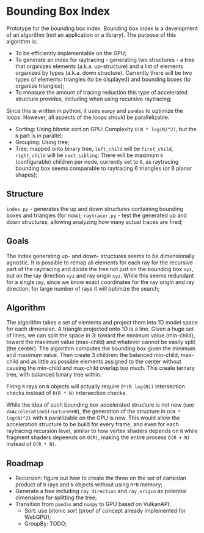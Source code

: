 # Bounding Box Index

Prototype for the bounding box index. Bounding box index is a development of an algorithm (not an application or a library). The purpose of this algorithm is:

* To be efficiently implementable on the GPU;
* To generate an index for raytracing - generating two structures - a tree that organizes elements (a.k.a. up-structure) and a list of elements organized by types (a.k.a. down structure). Currently there will be two types of elements: triangles (to be displayed) and bounding boxes (to organize triangles);
* To measure the amount of tracing reduction this type of accelerated structure provides, including when using recursive raytracing;

Since this is written in python, it uses `numpy` and `pandas` to optimize the loops. However, all aspects of the loops should be parallelizable.

* Sorting: Using bitonic sort on GPU: Complexity `O(N * log(N)^2)`, but the `N` part is in parallel;
* Grouping: Using tree;
* Tree: mapped onto binary tree, `left_child` will be `first_child`, `right_child` will be `next_sibling`; There will be maximum `K` (configurable) children per node, currently set to `6`, as raytracing bounding box seems comparable to raytracing 6 triangles (or 6 planar shapes);

## Structure

`index.py` - generates the up and down structures containing bounding boxes and triangles (for now);
`raytracer.py` - test the generated up and down structures, allowing analyzing how many actual traces are fired;

## Goals

The index generating up- and down- structures seems to be dimensionally agnostic. It is possible to remap all elements for each ray for the recursive part of the raytracing and divide the tree not just on the bounding box `xyz`, but on the ray direction `xyz` and ray origin `xyz`. While this seems redundant for a single ray, since we know exact coordinates for the ray origin and ray direction, for large number of rays it will optimize the search;

## Algorithm

The algorithm takes a set of elements and project them into 1D model space for each dimension. A triangle projected onto 1D is a line. Given a huge set of lines, we can split the space in 3: toward the minimum value (min-child), toward the maximum value (max-child) and whatever cannot be easily split (the center). The algorithm computes the bounding box given the minimum and maximum value. Then create 3 children: the balanced min-child, max-child and as little as possible elements assigned to the center without causing the min-child and max-child overlap too much. This create ternary tree, with balanced binary tree within.

Firing `R` rays on `N` objects will actually require `O*(R log(N))` intersection checks instead of `O(R * N)` intersection checks.

While the idea of such bounding box accelerated structure is not new (see `VkAccelerationStructureKHR`), the generation of the structure in `O(N * log(N)^2)` with `N` parallizable on the GPU is new. This would allow the acceleration structure to be build for every frame, and even for each raytracing recursion level, similar to how vertex shaders depends on `N` while fragment shaders depeends on `O(R)`, making the entire process `O(R + N)` instead of `O(R * N)`.

## Roadmap

* Recursion: figure out how to create the three on the set of cartesian product of `R` rays and `N` objects without using `R*N` memory;
* Generate a tree including `ray_direction` and `ray_origin` as potential dimensions for splitting the tree;
* Transition from `pandas` and `numpy` to GPU based on VulkanAPI:
  * Sort: use bitonic sort (proof of concept already implemented for WebGPU);
  * GroupBy: TODO;
